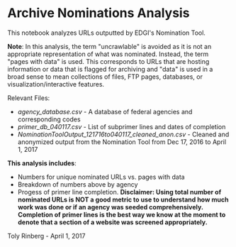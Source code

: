 # Archive Nominations Analysis

This notebook analyzes URLs outputted by EDGI's Nomination Tool.

**Note**: In this analysis, the term "uncrawlable" is avoided as it is not an appropriate representation of what was nominated. Instead, the term "pages with data" is used. This corresponds to URLs that are hosting information or data that is flagged for archiving and "data" is used in a broad sense to mean collections of files, FTP pages, databases, or visualization/interactive features.

Relevant Files:
- *agency_database.csv* - A database of federal agencies and corresponding codes
- *primer_db_040117.csv* - List of subprimer lines and dates of completion
- *NominationToolOutput_121716to040117_cleaned_anon.csv* - Cleaned and anonymized output from the Nomination Tool from Dec 17, 2016 to April 1, 2017

**This analysis includes**:
- Numbers for unique nominated URLs vs. pages with data
- Breakdown of numbers above by agency
- Progess of primer line completion. **Disclaimer: Using total number of nominated URLs is NOT a good metric to use to understand how much work was done or if an agency was seeded comprehensively. Completion of primer lines is the best way we know at the moment to denote that a section of a website was screened appropriately.**

Toly Rinberg - April 1, 2017
